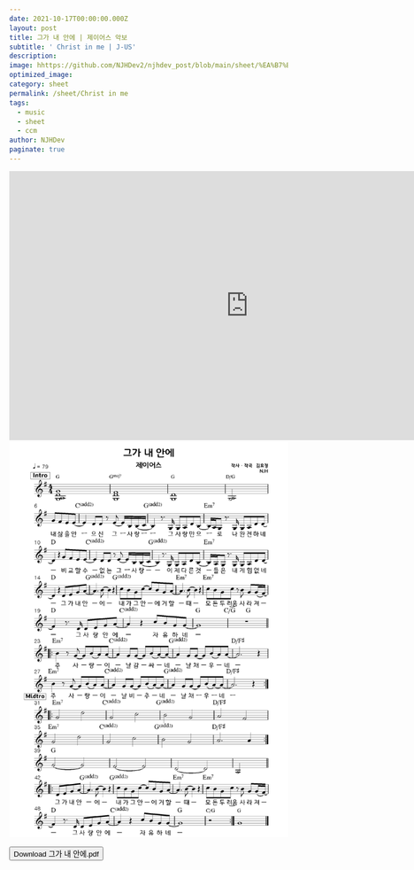 ```yaml
---
date: 2021-10-17T00:00:00.000Z
layout: post
title: 그가 내 안에 | 제이어스 악보
subtitle: ' Christ in me | J-US'
description: 
image: hhttps://github.com/NJHDev2/njhdev_post/blob/main/sheet/%EA%B7%B8%EA%B0%80%20%EB%82%B4%20%EC%95%88%EC%97%90.png?raw=true
optimized_image: 
category: sheet
permalink: /sheet/Christ in me
tags:
  - music
  - sheet
  - ccm
author: NJHDev
paginate: true
---
```

<iframe width="864" height="486" src="https://www.youtube.com/embed/G0CYgSDYBBI?autoplay=0&rel=0&modestbranding=1" title="YouTube video player" frameborder="0" allow="accelerometer; autoplay; clipboard-write; encrypted-media; gyroscope; picture-in-picture" allowfullscreen></iframe>

<img src="https://github.com/NJHDev2/njhdev_post/blob/main/sheet/%EA%B7%B8%EA%B0%80%20%EB%82%B4%20%EC%95%88%EC%97%90.png?raw=true">

<button class="downloadbtn" type="button" onclick="window.open('https://drive.google.com/file/d/1oHKrAC4gRV2J7ziOeZTl3ZZIefRx1Q_y/view?usp=sharing');"><i class="fa fa-cloud-download"></i> Download 그가 내 안에.pdf </button>
